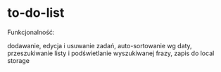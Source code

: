 # to-do-list

Funkcjonalność:

dodawanie, edycja i usuwanie zadań,
auto-sortowanie wg daty,
przeszukiwanie listy i podświetlanie wyszukiwanej frazy,
zapis do local storage
